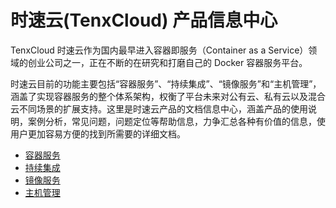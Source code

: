 # 时速云(TenxCloud) 产品信息中心

TenxCloud 时速云作为国内最早进入容器即服务（Container as a Service）领域的创业公司之一，正在不断的在研究和打磨自己的 Docker 容器服务平台。

时速云目前的功能主要包括“容器服务”、“持续集成”、“镜像服务”和“主机管理”，涵盖了实现容器服务的整个体系架构，权衡了平台未来对公有云、私有云以及混合云不同场景的扩展支持。这里是时速云产品的文档信息中心，涵盖产品的使用说明，案例分析，常见问题，问题定位等帮助信息，力争汇总各种有价值的信息，使用户更加容易方便的找到所需要的详细文档。

* [容器服务](v1/container/README.md)
* [持续集成](v1/ci/README.md)
* [镜像服务](v1/registry/README.md)
* [主机管理](v1/host/README.md)
